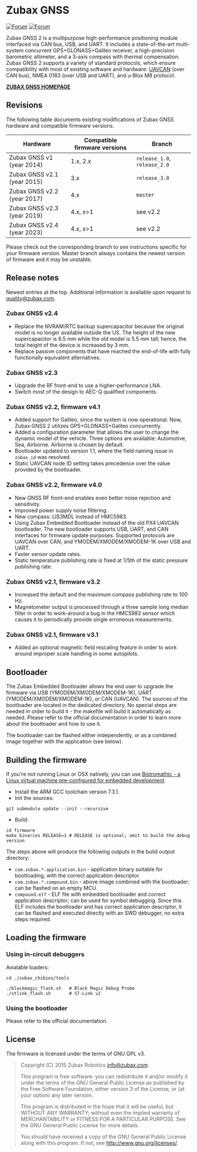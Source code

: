 Zubax GNSS
==========

[![Forum](https://img.shields.io/discourse/https/forum.zubax.com/users.svg?color=e00000)](https://forum.zubax.com)
[![Forum](https://img.shields.io/discourse/https/forum.opencyphal.org/users.svg?color=1700b3)](https://forum.opencyphal.org)

Zubax GNSS 2 is a multipurpose high-performance positioning module interfaced via CAN bus, USB, and UART.
It includes a state-of-the-art multi-system concurrent GPS+GLONASS+Galileo receiver,
a high-precision barometric altimeter, and a 3-axis compass with thermal compensation.
Zubax GNSS 2 supports a variety of standard protocols, which ensure compatibility with most of existing
software and hardware: [UAVCAN](http://uavcan.org) (over CAN bus), NMEA 0183 (over USB and UART),
and u-Blox M8 protocol.

[**ZUBAX GNSS HOMEPAGE**](https://zubax.com/products/gnss_2)

## Revisions

The following table documents existing modifications of Zubax GNSS hardware and compatible firmware versions.

Hardware                        | Compatible firmware versions  | Branch
--------------------------------|-------------------------------|----------------------------
Zubax GNSS v1 (year 2014)       | 1.x, 2.x                      | `release_1.0`, `release_2.0`
Zubax GNSS v2.1 (year 2015)     | 3.x                           | `release_3.0`
Zubax GNSS v2.2 (year 2017)     | 4.x                           | `master`
Zubax GNSS v2.3 (year 2019)     | 4.x, x>1                      | see v2.2
Zubax GNSS v2.4 (year 2023)     | 4.x, x>1                      | see v2.2

Please check out the corresponding branch to see instructions specific for your firmware version.
Master branch always contains the newest version of firmware and it may be unstable.

## Release notes

Newest entries at the top.
Additional information is available upon request to <quality@zubax.com>.

### Zubax GNSS v2.4

* Replace the NVRAM/RTC backup supercapacitor because the original model is no longer available outside the US.
  The height of the new supercapacitor is 8.5 mm while the old model is 5.5 mm tall;
  hence, the total height of the device is increased by 3 mm.
* Replace passive components that have reached the end-of-life with fully functionally equivalent alternatives.

### Zubax GNSS v2.3

* Upgrade the RF front-end to use a higher-performance LNA.
* Switch most of the design to AEC-Q qualified components.

### Zubax GNSS v2.2, firmware v4.1

* Added support for Galileo, since the system is now operational.
Now, Zubax GNSS 2 utilizes GPS+GLONASS+Galileo concurrently.
* Added a configuration parameter that allows the user to change the dynamic model of the vehicle.
Three options are available: Automotive, Sea, Airborne. Airborne is chosen by default.
* Bootloader updated to version 1.1, where the field naming issue in `zubax_id` was resolved.
* Static UAVCAN node ID setting takes precedence over the value provided by the bootloader.

### Zubax GNSS v2.2, firmware v4.0

* New GNSS RF front-end enables even better noise rejection and sensitivity.
* Improved power supply noise filtering.
* New compass: LIS3MDL instead of HMC5983.
* Using Zubax Embedded Bootloader instead of the old PX4 UAVCAN bootloader.
The new bootloader supports USB, UART, and CAN interfaces for firmware update purposes.
Supported protocols are UAVCAN over CAN, and YMODEM/XMODEM/XMODEM-1K over USB and UART.
* Faster sensor update rates.
* Static temperature publishing rate is fixed at 1/5th of the static pressure publishing rate.

### Zubax GNSS v2.1, firmware v3.2

* Increased the default and the maximum compass publishing rate to 100 Hz.
* Magnetometer output is processed through a three sample long median filter in order to work-around a bug in the
HMC5983 sensor which causes it to periodically provide single erroneous measurements.

### Zubax GNSS v2.1, firmware v3.1

* Added an optional magnetic field rescaling feature in order to work around improper scale handling in some autopilots.

## Bootloader

The Zubax Embedded Bootloader allows the end user to upgrade the firmware via
USB (YMODEM/XMODEM/XMODEM-1K), UART (YMODEM/XMODEM/XMODEM-1K), or CAN (UAVCAN).
The sources of the bootloader are located in the dedicated directory.
No special steps are needed in order to build it - the makefile will build it automatically as needed.
Please refer to the official documentation in order to learn more about the bootloader and how to use it.

The bootloader can be flashed either independently, or as a combined image together with the application (see below).

## Building the firmware

If you're not running Linux or OSX natively, you can use
[Bistromathic - a Linux virtual machine pre-configured for embedded development](https://kb.zubax.com/x/KIEh).

* Install the ARM GCC toolchain version 7.3.1.
* Init the sources:
```shell
git submodule update --init --recursive
```
* Build:
```shell
cd firmware
make binaries RELEASE=1 # RELEASE is optional; omit to build the debug version
```

The steps above will produce the following outputs in the build output directory:

* `com.zubax.*.application.bin` - application binary suitable for bootloading, with the correct application descriptor.
* `com.zubax.*.compound.bin` - above image combined with the bootloader; can be flashed on an empty MCU.
* `compound.elf` - ELF file with embedded bootloader and correct application descriptor; can be used for symbol
debugging. Since this ELF includes the bootloader and has correct application descriptor,
it can be flashed and executed directly with an SWD debugger, no extra steps required.

## Loading the firmware

### Using in-circuit debuggers

Avialable loaders:

```shell
cd ./zubax_chibios/tools

./blackmagic_flash.sh   # Black Magic Debug Probe
./stlink_flash.sh       # ST-Link v2
```

### Using the bootloader

Please refer to the official documentation.

## License

The firmware is licensed under the terms of GNU GPL v3.

> Copyright (C) 2015 Zubax Robotics info@zubax.com
>
> This program is free software: you can redistribute it and/or modify it under the terms of the
> GNU General Public License as published by the Free Software Foundation, either version 3 of the License,
> or (at your option) any later version.
>
> This program is distributed in the hope that it will be useful, but WITHOUT ANY WARRANTY;
> without even the implied warranty of MERCHANTABILITY or FITNESS FOR A PARTICULAR PURPOSE.
> See the GNU General Public License for more details.
>
> You should have received a copy of the GNU General Public License along with this program.
> If not, see http://www.gnu.org/licenses/.
